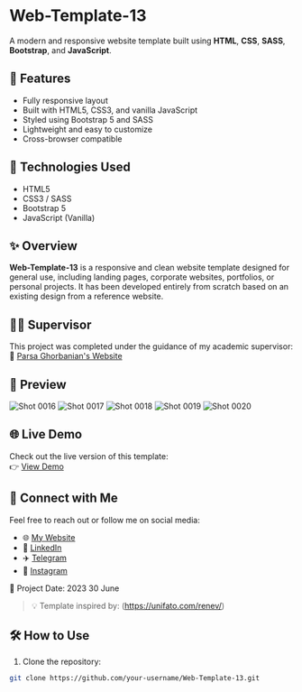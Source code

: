 
# Web-Template-13

A modern and responsive website template built using **HTML**, **CSS**, **SASS**, **Bootstrap**, and **JavaScript**.

## 📱 Features

- Fully responsive layout
- Built with HTML5, CSS3, and vanilla JavaScript
- Styled using Bootstrap 5 and SASS
- Lightweight and easy to customize
- Cross-browser compatible

## 🚀 Technologies Used

- HTML5
- CSS3 / SASS
- Bootstrap 5
- JavaScript (Vanilla)

## ✨ Overview

**Web-Template-13** is a responsive and clean website template designed for general use, including landing pages, corporate websites, portfolios, or personal projects. It has been developed entirely from scratch based on an existing design from a reference website.

## 👨‍🏫 Supervisor

This project was completed under the guidance of my academic supervisor:  
🔗 [Parsa Ghorbanian's Website](https://trainingsitedesign.ir/)

## 📸 Preview

![Shot 0016](https://github.com/mmehrab-pz/project-17/assets/99506317/9c5a66af-040c-49df-9d3f-f5c7c77d0d94)
![Shot 0017](https://github.com/mmehrab-pz/project-17/assets/99506317/b7c75d9c-1c32-40c5-b705-8a896947bcb0)
![Shot 0018](https://github.com/mmehrab-pz/project-17/assets/99506317/a5ece938-e36b-4e45-bd89-22aae52c0fa7)
![Shot 0019](https://github.com/mmehrab-pz/project-17/assets/99506317/41b91e96-5fe1-4281-b320-c6cd00d6fd21)
![Shot 0020](https://github.com/mmehrab-pz/project-17/assets/99506317/2256a626-9d74-4877-8197-380d79d136eb)

## 🌐 Live Demo

Check out the live version of this template:  
👉 [View Demo](https://mmehrab-pz.github.io/Web-Template-13/)

## 🔗 Connect with Me

Feel free to reach out or follow me on social media:

- 🌐 [My Website](https://pourzakaria.com/)
- 💼 [LinkedIn](https://www.linkedin.com/in/mehrab-pourzakaria-1b2492237/)
- ✈️ [Telegram](https://t.me/mehrabPourzakaria)
- 📸 [Instagram](https://www.instagram.com/mehrab.poorzakaria_web/)

📅 Project Date: 2023 30 June

> 💡 Template inspired by: (https://unifato.com/renev/)

## 🛠️ How to Use

1. Clone the repository:

```bash
git clone https://github.com/your-username/Web-Template-13.git

